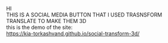 HI  <br>
  THIS IS A SOCIAL MEDIA BUTTON THAT I USED TRASNSFORM TRANSLATE TO MAKE THEM 3D  <br>
    this is the demo of the site:  <br>
       https://kia-torkashvand.github.io/social-transform-3d/ 
    
    
